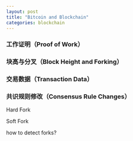 ```yaml
---
layout: post
title: "Bitcoin and Blockchain"
categories: blockchain
---
```


### 工作证明（Proof of Work）

### 块高与分叉（Block Height and Forking）

### 交易数据（Transaction Data）



### 共识规则修改（Consensus Rule Changes）

Hard Fork

Soft Fork

how to detect forks?

